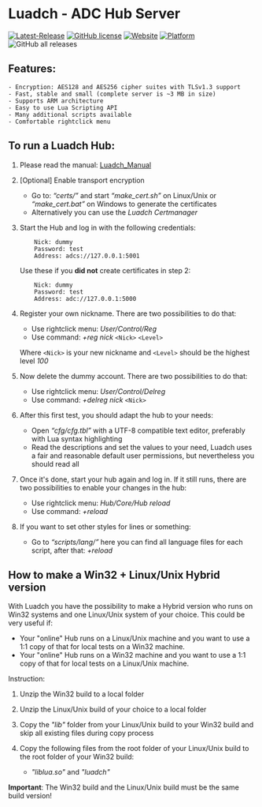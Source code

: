 # Luadch - ADC Hub Server

[![Latest-Release](https://img.shields.io/github/v/release/luadch/luadch?include_prereleases)](https://github.com/luadch/luadch/releases)
[![GitHub license](https://img.shields.io/badge/license-GPLv3.0-blueviolet.svg)](https://github.com/luadch/luadch/blob/master/LICENSE)
[![Website](https://img.shields.io/website?down_message=offline&up_message=online&url=https%3A%2F%2Fluadch.github.io)](https://luadch.github.io/)
[![Platform](https://img.shields.io/badge/platform-independent-orange.svg)](https://luadch.github.io/)
![GitHub all releases](https://img.shields.io/github/downloads/luadch/luadch/total)


## Features:

    - Encryption: AES128 and AES256 cipher suites with TLSv1.3 support
    - Fast, stable and small (complete server is ~3 MB in size)
    - Supports ARM architecture
    - Easy to use Lua Scripting API
    - Many additional scripts available
    - Comfortable rightclick menu


## To run a Luadch Hub:

1. Please read the manual: [Luadch_Manual](https://github.com/luadch/luadch/blob/master/docs/Luadch_Manual.pdf)

2. [Optional] Enable transport encryption

    - Go to: *“certs/”* and start *“make_cert.sh”* on Linux/Unix or *“make_cert.bat”* on Windows to generate the certificates
    - Alternatively you can use the *Luadch Certmanager*

3. Start the Hub and log in with the following credentials:

    ```
        Nick: dummy
        Password: test
        Address: adcs://127.0.0.1:5001
    ```

    Use these if you **did not** create certificates in step 2:

    ```
        Nick: dummy
        Password: test
        Address: adc://127.0.0.1:5000
    ```

4. Register your own nickname. There are two possibilities to do that:

    - Use rightclick menu: *User/Control/Reg*
    - Use command: *+reg nick* ```<Nick>``` ```<Level>```

    Where ```<Nick>``` is your new nickname and ```<Level>``` should be the highest level *100*

5. Now delete the dummy account. There are two possibilities to do that:

    - Use rightclick menu: *User/Control/Delreg*
    - Use command: *+delreg nick* ```<Nick>```

6. After this first test, you should adapt the hub to your needs:

    - Open *“cfg/cfg.tbl”* with a UTF-8 compatible text editor, preferably with Lua syntax highlighting
    - Read the descriptions and set the values to your need, Luadch uses a fair and reasonable default user permissions, but nevertheless you should read all

7. Once it's done, start your hub again and log in. If it still runs, there are two possibilities to enable your changes in the hub:

    - Use rightclick menu: *Hub/Core/Hub reload*
    - Use command: *+reload*

8. If you want to set other styles for lines or something:

    - Go to *“scripts/lang/”* here you can find all language files for each script, after that: *+reload*


## How to make a Win32 + Linux/Unix Hybrid version

With Luadch you have the possibility to make a Hybrid version who runs on Win32 systems and one Linux/Unix system of your choice.
This could be very useful if:

- Your "online" Hub runs on a Linux/Unix machine and you want to use a 1:1 copy of that for local tests on a Win32 machine.
- Your "online" Hub runs on a Win32 machine and you want to use a 1:1 copy of that for local tests on a Linux/Unix machine.

Instruction:

1. Unzip the Win32 build to a local folder

2. Unzip the Linux/Unix build of your choice to a local folder

3. Copy the *"lib"* folder from your Linux/Unix build to your Win32 build and skip all existing files during copy process

4. Copy the following files from the root folder of your Linux/Unix build to the root folder of your Win32 build:

    - *"liblua.so"* and *"luadch"*


**Important**: The Win32 build and the Linux/Unix build must be the same build version!
